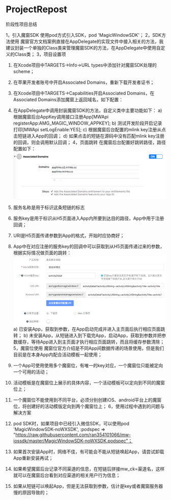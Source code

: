 # ProjectRepost
阶段性项目总结

1，引入魔窗SDK
使用pod方式引入SDK，pod 'MagicWindowSDK'；
2，SDK方法使用
魔窗官方文档案例直接在AppDelegate的实现文件中接入相关的方法，我建议封装一个单独的Class类来管理魔窗SDK的方法，在AppDelegate中使用自定义的Class类；
3，项目设置项
1)	在Xcode项目中TARGETS->Info->URL types中添加针对魔窗SDK处理的scheme；
2)	在苹果开发者账号中开启Associated Domains，重新下载开发者证书；
3)	在Xcode项目中TARGETS->Capabilities开启Associated Domains，在Associated Domains添加魔窗上返回域名，如下配置：
4)	在AppDelegate中调用封装魔窗SDK的方法，自定义类中主要功能如下：
a)	根据魔窗后台AppKey调用接口注册App[MWApi registerApp:AMG_MAGIC_WINDOW_APPKEY];
b)	测试开发阶段开启记录打印[MWApi setLogEnable:YES];
c)	根据魔窗后台配置的mlink key注册从点击短链进入App的回调；
d)	如果点击的短链在源码中没有匹配mlink key注册的回调，则会调用默认回调；
4，页面跳转
在魔窗后台配置好跳转路径，路径配置如下：
![image](https://github.com/FKLam/ProjectRepost/blob/master/Imgs/魔窗-01.png)

1)	服务名称是用于标识这条短链的标志
2)	服务key是用于标识从H5页面进入App内所要到达目的路径，App中用于注册回调；
3)	URI是H5页面传递参数到App的格式，开始时应协商好；
4)	App中在对应注册的服务key的回调中可以获取到从H5页面传递过来的参数，根据实际情况做页面的跳转：
![image](https://github.com/FKLam/ProjectRepost/blob/master/Imgs/魔窗-02.png)
a)	已安装App，获取到参数，在App启动完成并进入主页面后执行相应页面跳转；
b)	未安装App，从短链进入到下载完App，启动App，获取到参数并把参数缓存，等待App进入到主页面才执行相应页面跳转，而且将缓存参数清除；
5，魔窗位使用
魔窗位官方介绍是不同App间数据传递的场景使用，但是我们目前是在本身App内配合活动模板一起使用；
1)	一个App可使用使用多个魔窗位，有唯一的key对应，一个魔窗位只能被定向一个可用的活动；
2)	活动模板是在魔窗位上展示的具体内容，一个活动模板可以定向到不同的魔窗位上；
3)	一个魔窗位不能使用到不同平台，必须分别创建iOS、android平台上的魔窗位，将创建好的活动模版定向到两个魔窗位上；
6，使用过程中遇到的问题与解决方案
1)	pod SDK时，如果项目中已经引入微信SDK，可以使用pod 'MagicWindowSDK-noWXSDK', :podspec => "https://raw.githubusercontent.com/ran354101066/mw-iossdk/master/MagicWindowSDK-noWXSDK.podspec"；
2)	如果首次安装App时，网络不佳，有可能会不能从短链唤起App，请尝试卸载App重新安装再试；
3)	如果希望魔窗后台记录不同渠道的信息，在短链后拼接mw_ck=渠道名，这样就可以在魔窗后台看到对应渠道的相关用户行为信息；
4)	如果从短链可以唤起App，但是无法获取到参数，估计是key或者魔窗服务器慢的原因导致的；

